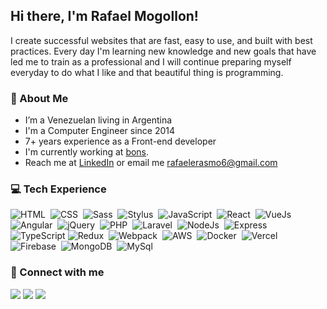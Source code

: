 ## Hi there, I'm Rafael Mogollon!

I create successful websites that are fast, easy to use, and built with best practices.
Every day I'm learning new knowledge and new goals that have led me to train as a professional and I will continue preparing myself everyday to do what I like and that beautiful thing is programming.

### 👋 About Me

- I’m a Venezuelan living in Argentina
- I'm a Computer Engineer since 2014
- 7+ years experience as a Front-end developer
- I'm currently working at [bons](https://www.bons.io/).
- Reach me at [LinkedIn](https://www.linkedin.com/in/rafaelerasmo7/) or email me rafaelerasmo6@gmail.com

### 💻 Tech Experience

![HTML](https://img.shields.io/badge/html5%20-%23E34F26.svg?&style=for-the-badge&logo=html5&logoColor=white)&nbsp;
![CSS](https://img.shields.io/badge/css3%20-%231572B6.svg?&style=for-the-badge&logo=css3&logoColor=white)&nbsp;
![Sass](https://img.shields.io/badge/SASS%20-hotpink.svg?&style=for-the-badge&logo=SASS&logoColor=white)&nbsp;
![Stylus](https://img.shields.io/badge/stylus%20-hotpink.svg?&style=for-the-badge&logo=stylus&logoColor=white)&nbsp;
![JavaScript](https://img.shields.io/badge/javascript%20-%23323330.svg?&style=for-the-badge&logo=javascript&logoColor=%23F7DF1E)&nbsp;
![React](https://img.shields.io/badge/react%20-%2320232a.svg?&style=for-the-badge&logo=react&logoColor=%2361DAFB)&nbsp;
![VueJs](https://img.shields.io/badge/vuejs%20-%2335495e.svg?&style=for-the-badge&logo=vue.js&logoColor=%234FC08D)&nbsp;
![Angular](https://img.shields.io/badge/angular%20-%23DD0031.svg?&style=for-the-badge&logo=angular&logoColor=white)&nbsp;
![jQuery](https://img.shields.io/badge/jquery%20-%230769AD.svg?&style=for-the-badge&logo=jquery&logoColor=white)&nbsp;
![PHP](https://img.shields.io/badge/php-%23777BB4.svg?&style=for-the-badge&logo=php&logoColor=white)&nbsp;
![Laravel](https://img.shields.io/badge/laravel%20-%23FF2D20.svg?&style=for-the-badge&logo=laravel&logoColor=white)&nbsp;
![NodeJs](https://img.shields.io/badge/node.js%20-%2343853D.svg?&style=for-the-badge&logo=node.js&logoColor=white)&nbsp;
![Express](https://img.shields.io/badge/express.js%20-%23404d59.svg?&style=for-the-badge)&nbsp;
![TypeScript](https://img.shields.io/badge/typescript%20-%23007ACC.svg?&style=for-the-badge&logo=typescript&logoColor=white)
![Redux](https://img.shields.io/badge/redux%20-%23593d88.svg?&style=for-the-badge&logo=redux&logoColor=white)&nbsp;
![Webpack](https://img.shields.io/badge/webpack%20-%238DD6F9.svg?&style=for-the-badge&logo=webpack&logoColor=black)&nbsp;
![AWS](https://img.shields.io/badge/AWS%20-%23FF9900.svg?&style=for-the-badge&logo=amazon-aws&logoColor=white)&nbsp;
![Docker](https://img.shields.io/badge/docker%20-%230db7ed.svg?&style=for-the-badge&logo=docker&logoColor=white)&nbsp;
![Vercel](https://img.shields.io/badge/vercel%20-%23000000.svg?&style=for-the-badge&logo=vercel&logoColor=white)&nbsp;
![Firebase](https://img.shields.io/badge/firebase%20-%23039BE5.svg?&style=for-the-badge&logo=firebase)&nbsp;
![MongoDB](https://img.shields.io/badge/MongoDB-%234ea94b.svg?&style=for-the-badge&logo=mongodb&logoColor=white)&nbsp;
![MySql](https://img.shields.io/badge/mysql-%2300f.svg?&style=for-the-badge&logo=mysql&logoColor=white)&nbsp;

### 🤝 Connect with me

<a href="https://www.instagram.com/rafael_erasmo7/"><img src="https://img.shields.io/badge/instagram%20-%23E4405F.svg?&style=for-the-badge&logo=Instagram&logoColor=white"/></a>
<a href="https://www.linkedin.com/in/rafaelerasmo7/"><img src="https://img.shields.io/badge/linkedin%20-%230077B5.svg?&style=for-the-badge&logo=linkedin&logoColor=white"/></a>
<a href="https://twitter.com/rafael_erasmo7"><img src="https://img.shields.io/badge/twitter%20-%231DA1F2.svg?&style=for-the-badge&logo=Twitter&logoColor=white"/></a>

